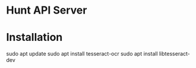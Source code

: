 # Hunt API Server

# Installation

sudo apt update
sudo apt install tesseract-ocr
sudo apt install libtesseract-dev